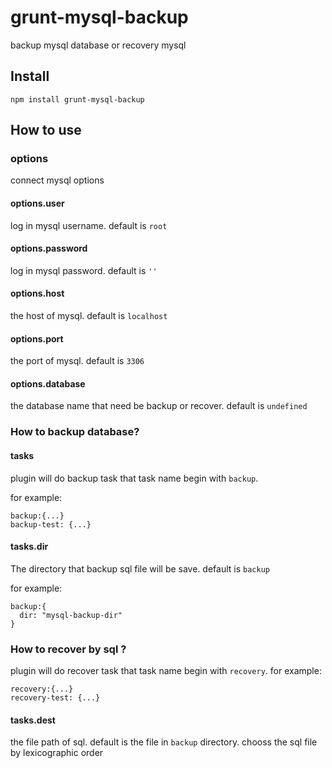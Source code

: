 grunt-mysql-backup
=============
backup mysql database or recovery mysql

## Install
```shell
npm install grunt-mysql-backup
```

## How to use

### options
connect mysql options

#### options.user
log in mysql username. default is ```root```

#### options.password
log in mysql password. default is ```''```

#### options.host
the host of mysql. default is ```localhost```

#### options.port
the port of mysql. default is ```3306```

#### options.database
the database name that need be backup or recover. default is ```undefined```

### How to backup database?

#### tasks
plugin will do backup task that task name begin with ```backup```. 

for example:

```
backup:{...}
backup-test: {...}
```
#### tasks.dir
The directory that  backup sql file will be save. default is ```backup```

for example:

```
backup:{
  dir: "mysql-backup-dir"
}
```

### How to recover by sql ?

plugin will do recover task that task name begin with ```recovery```. for example:

```
recovery:{...}
recovery-test: {...}
```


#### tasks.dest
the file path of sql. default is the file in ```backup``` directory. chooss the sql file by lexicographic order

